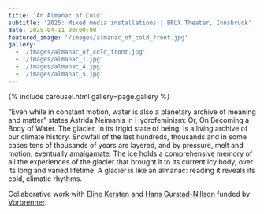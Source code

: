 ```yaml
---
title: 'An Almanac of Cold'
subtitle: '2025: Mixed media installations | BRUX Theater, Innsbruck'
date: 2025-04-11 00:00:00
featured_image: '/images/almanac_of_cold_front.jpg'
gallery:
  - '/images/almanac_of_cold_front.jpg'
  - '/images/almanac_1.jpg'
  - '/images/almanac_4.jpg'
  - '/images/almanac_5.jpg'
---
```


{% include carousel.html gallery=page.gallery %}

“Even while in constant motion, water is also a planetary archive of meaning and
matter” states Astrida Neimanis in Hydrofeminism: Or, On Becoming a Body of
Water. The glacier, in its frigid state of being, is a living archive of our
climate history. Snowfall of the last hundreds, thousands and in some cases tens
of thousands of years are layered, and by pressure, melt and motion, eventually
amalgamate. The ice holds a comprehensive memory of all the experiences of the
glacier that brought it to its current icy body, over its long and varied
lifetime. A glacier is like an almanac: reading it reveals its cold, climatic
rhythms.

Collaborative work with [Eline Kersten](https://elinekersten.com/) and
[Hans Gurstad-Nillson](https://www.gurstad.se/) funded by
[Vorbrenner](https://vorbrenner.at/programm/an-almanac-of-cold).


